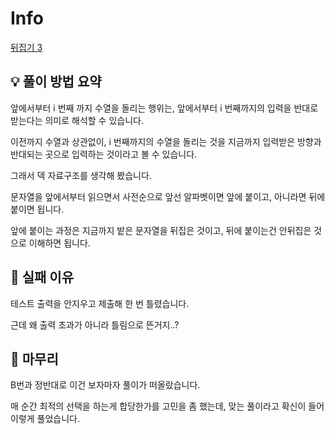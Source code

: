 # Info
[뒤집기 3](https://boj.kr/1464)

## 💡 풀이 방법 요약

앞에서부터 i 번째 까지 수열을 돌리는 행위는, 앞에서부터 i 번째까지의 입력을 반대로 받는다는 의미로 해석할 수 있습니다.

이전까지 수열과 상관없이, i 번째까지의 수열을 돌리는 것을 지금까지 입력받은 방향과 반대되는 곳으로 입력하는 것이라고 볼 수 있습니다.

그래서 덱 자료구조를 생각해 봤습니다.

문자열을 앞에서부터 읽으면서 사전순으로 앞선 알파벳이면 앞에 붙이고, 아니라면 뒤에 붙이면 됩니다.

앞에 붙이는 과정은 지금까지 밭은 문자열을 뒤집은 것이고, 뒤에 붙이는건 안뒤집은 것으로 이해하면 됩니다.

## 👀 실패 이유

테스트 출력을 안지우고 제출해 한 번 틀렸습니다.

근데 왜 출력 초과가 아니라 틀림으로 뜬거지..?

## 🙂 마무리

B번과 정반대로 이건 보자마자 풀이가 떠올랐습니다.

매 순간 최적의 선택을 하는게 합당한가를 고민을 좀 했는데, 맞는 풀이라고 확신이 들어 이렇게 풀었습니다.